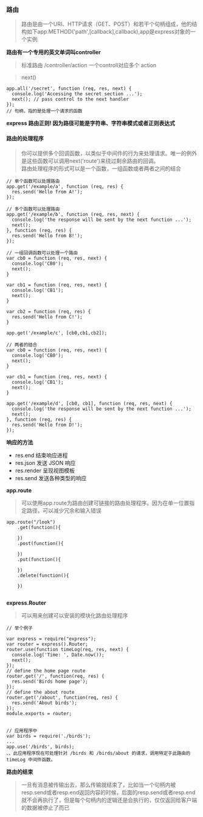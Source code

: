 ### 路由
> 路由是由一个URI、HTTP请求（GET、POST）和若干个句柄组成，他的结构如下app.METHOD('path',[callback],callback),app是express对象的一个实例

**路由有一个专用的英文单词叫controller**

> 标准路由 /controller/action  一个controll对应多个 action

> next()

```
app.all('/secret', function (req, res, next) {
  console.log('Accessing the secret section ...');
  next(); // pass control to the next handler
});
// 句柄，指的是处理一个请求的函数
```

**express 路由正则! 因为路径可能是字符串、字符串模式或者正则表达式**
#### 路由的处理程序
> 你可以提供多个回调函数，以类似于中间件的行为来处理请求。唯一的例外是这些函数可以调用next('route')来绕过剩余路由的回调。<br>
> 路由处理程序的形式可以是一个函数，一组函数或者两者之间的结合

```
// 单个函数可以处理路由
app.get('/example/a', function (req, res) {
  res.send('Hello from A!');
});

```
```
// 多个函数可以处理路由
app.get('/example/b', function (req, res, next) {
  console.log('the response will be sent by the next function ...');
  next();
}, function (req, res) {
  res.send('Hello from B!');
});
```

```
// 一组回调函数可以处理一个路由
var cb0 = function (req, res, next) {
  console.log('CB0');
  next();
}

var cb1 = function (req, res, next) {
  console.log('CB1');
  next();
}

var cb2 = function (req, res) {
  res.send('Hello from C!');
}

app.get('/example/c', [cb0,cb1,cb2]);
```
```
// 两者的结合
var cb0 = function (req, res, next) {
  console.log('CB0');
  next();
}

var cb1 = function (req, res, next) {
  console.log('CB1');
  next();
}

app.get('/example/d', [cb0, cb1], function (req, res, next) {
  console.log('the response will be sent by the next function ...');
  next();
}, function (req, res) {
  res.send('Hello from D!');
});
```


**响应的方法**
- res.end 结束响应进程
- res.json 发送 JSON 响应
- res.render 呈现视图模板
- res.send 发送各种类型的响应



**app.route**
> 可以使用app.route为路由创建可链接的路由处理程序。因为在单一位置指定路径，可以减少冗余和输入错误

```
app.route("/look")
    .get(function(){
        
    })
    .post(function(){
        
    })
    .put(function(){
        
    })
    .delete(function(){
        
    })
    
```
**express.Router**
> 可以用来创建可以安装的模块化路由处理程序

```
// 举个例子

var express = require("express");
var router = express().Router;
router.use(function timeLog(req, res, next) {
  console.log('Time: ', Date.now());
  next();
});
// define the home page route
router.get('/', function(req, res) {
  res.send('Birds home page');
});
// define the about route
router.get('/about', function(req, res) {
  res.send('About birds');
});
module.exports = router;


// 应用程序中
var birds = require('./birds');
...
app.use('/birds', birds);
、、此应用程序现在可处理针对 /birds 和 /birds/about 的请求，调用特定于此路由的 timeLog 中间件函数。

```

**路由的结束**
> 一旦有消息被传输出去，那么传输就结束了，比如当一个句柄内被resp.send或者resp.end返回内容的时候，后面的resp.send或者resp.end就不会再执行了，但是每个句柄内的逻辑还是会执行的，仅仅返回给客户端的数据被停止了而已

